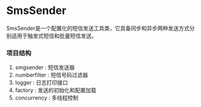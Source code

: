 # SmsSender

SmsSender是一个配置化的短信发送工具类，它具备同步和异步两种发送方式分别适用于触发式短信和批量短信发送。

### 项目结构
1. smgsender : 短信发送器
2. numberfilter : 短信号码过滤器
3. logger : 日志打印接口
4. factory : 发送的初始化和配置加载
5. concurrency : 多线程控制
